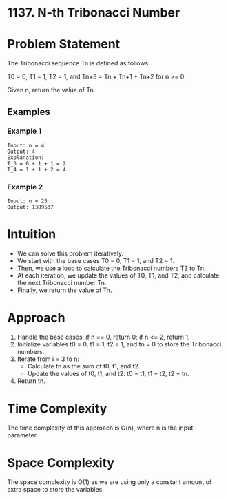 # 1137. N-th Tribonacci Number

# Problem Statement

The Tribonacci sequence Tn is defined as follows: 

T0 = 0, T1 = 1, T2 = 1, and Tn+3 = Tn + Tn+1 + Tn+2 for n >= 0.

Given n, return the value of Tn.

## Examples
### Example 1
```plaintext
Input: n = 4
Output: 4
Explanation:
T_3 = 0 + 1 + 1 = 2
T_4 = 1 + 1 + 2 = 4
```
### Example 2
```plaintext
Input: n = 25
Output: 1389537
```
# Intuition

- We can solve this problem iteratively.
- We start with the base cases T0 = 0, T1 = 1, and T2 = 1.
- Then, we use a loop to calculate the Tribonacci numbers T3 to Tn.
- At each iteration, we update the values of T0, T1, and T2, and calculate the next Tribonacci number Tn.
- Finally, we return the value of Tn.

# Approach

1. Handle the base cases: if n == 0, return 0; if n <= 2, return 1.
2. Initialize variables t0 = 0, t1 = 1, t2 = 1, and tn = 0 to store the Tribonacci numbers.
3. Iterate from i = 3 to n:
    - Calculate tn as the sum of t0, t1, and t2.
    - Update the values of t0, t1, and t2: t0 = t1, t1 = t2, t2 = tn.
4. Return tn.

# Time Complexity

The time complexity of this approach is O(n), where n is the input parameter.

# Space Complexity

The space complexity is O(1) as we are using only a constant amount of extra space to store the variables.

